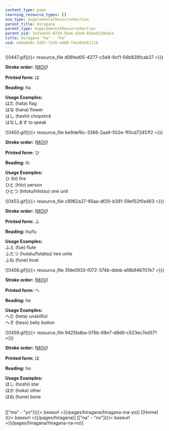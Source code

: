 ```yaml
---
content_type: page
learning_resource_types: []
ocw_type: SupplementalResourceSection
parent_title: Hiragana
parent_type: SupplementalResourceSection
parent_uid: 1e31ae55-033d-5bae-d2e0-816ad12b6dea
title: Hiragana "ha" - "ho"
uid: e4da0d4c-5d97-7af6-e868-f4e364d51119
---
```


![0447.gif]({{< resource_file d06fed05-4277-c5d4-9cf1-56b828fcab37 >}})

**Stroke order:** ([MOV](http://www.archive.org/download/MITRES21F.01S10_HIRAGANA_CHARACTERS/0447.mov))

**Printed form:** は

**Reading:** ha

**Usage Examples:**  
はた (hata) flag  
はな (hana) flower  
はし (hashi) chopstick  
はなします to speak

![0450.gif]({{< resource_file be9def6c-3386-2aa9-502e-1f0cd72451f2 >}})

**Stroke order:** ([MOV](http://www.archive.org/download/MITRES21F.01S10_HIRAGANA_CHARACTERS/0450.mov))

**Printed form:** ひ

**Reading:** hi

**Usage Examples:**  
ひ (hi) fire  
ひと (hito) person  
ひとつ (hitotu/hitotsu) one unit

![0453.gif]({{< resource_file c8962a27-65aa-df20-b391-59e152f0e463 >}})

**Stroke order:** ([MOV](http://www.archive.org/download/MITRES21F.01S10_HIRAGANA_CHARACTERS/0453.mov))

**Printed form:** ふ

**Reading:** hu/fu

**Usage Examples:**  
ふえ (fue) flute  
ふたつ (hutatu/futatsu) two units  
ふね (fune) boat

![0456.gif]({{< resource_file 3fde0933-f072-374b-ddeb-a18b946707e7 >}})

**Stroke order:** ([MOV](http://www.archive.org/download/MITRES21F.01S10_HIRAGANA_CHARACTERS/0456.mov))

**Printed form:** へ

**Reading:** he

**Usage Examples:**  
へた (heta) unskillful  
へそ (heso) belly button

![0459.gif]({{< resource_file 9425bdba-076b-88e7-d8d9-c523ec7ed571 >}})

**Stroke order:** ([MOV](http://www.archive.org/download/MITRES21F.01S10_HIRAGANA_CHARACTERS/0459.mov))

**Printed form:** ほ

**Reading:** ho

**Usage Examples:**  
ほし (hoshi) star  
ほか (hoka) other  
ほね (hone) bone  
 

  
\[["ma" - "yo"]({{< baseurl >}}/pages/hiragana/hiragana-ma-yo)\] \[[Home]({{< baseurl >}}/pages/hiragana)\] \[["na" - "no"]({{< baseurl >}}/pages/hiragana/hiragana-na-no)\]